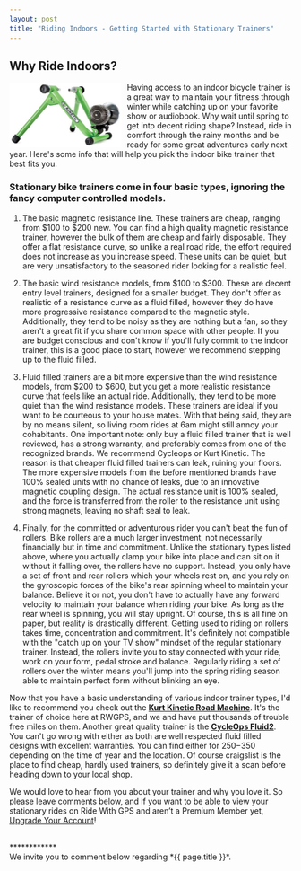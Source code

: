 ```yaml
---
layout: post
title: "Riding Indoors - Getting Started with Stationary Trainers"
---
```

<h2>Why Ride Indoors?</h2>

<img src="/images/kurt_kinetic.jpg" style="width:200px;float:left;margin-right:10px;"/>
Having access to an indoor bicycle trainer is a great way to maintain your fitness through winter while catching up on your favorite show or audiobook.  Why wait until spring to get into decent riding shape?  Instead, ride in comfort through the rainy months and be ready for some great adventures early next year.  Here's some info that will help you pick the indoor bike trainer that best fits you.

<br>

<h3>Stationary bike trainers come in four basic types, ignoring the fancy computer controlled models.</h3>

1. The basic magnetic resistance line.  These trainers are cheap, ranging from $100 to $200 new.  You can find a high quality magnetic resistance trainer, however the bulk of them are cheap and fairly disposable.  They offer a flat resistance curve, so unlike a real road ride, the effort required does not increase as you increase speed.  These units can be quiet, but are very unsatisfactory to the seasoned rider looking for a realistic feel.

2. The basic wind resistance models, from $100 to $300.  These are decent entry level trainers, designed for a smaller budget.  They don't offer as realistic of a resistance curve as a fluid filled, however they do have more progressive resistance compared to the magnetic style.  Additionally, they tend to be noisy as they are nothing but a fan, so they aren't a great fit if you share common space with other people.  If you are budget conscious and don't know if you'll fully commit to the indoor trainer, this is a good place to start, however we recommend stepping up to the fluid filled.

3. Fluid filled trainers are a bit more expensive than the wind resistance models, from $200 to $600, but you get a more realistic resistance curve that feels like an actual ride.  Additionally, they tend to be more quiet than the wind resistance models.  These trainers are ideal if you want to be courteous to your house mates.  With that being said, they are by no means silent, so living room rides at 6am might still annoy your cohabitants.  One important note: only buy a fluid filled trainer that is well reviewed, has a strong warranty, and preferably comes from one of the recognized brands. We recommend Cycleops or Kurt Kinetic.  The reason is that cheaper fluid filled trainers can leak, ruining your floors.  The more expensive models from the before mentioned brands have 100% sealed units with no chance of leaks, due to an innovative magnetic coupling design.  The actual resistance unit is 100% sealed, and the force is transferred from the roller to the resistance unit using strong magnets, leaving no shaft seal to leak.

4. Finally, for the committed or adventurous rider you can't beat the fun of rollers.  Bike rollers are a much larger investment, not necessarily financially but in time and commitment.  Unlike the stationary types listed above, where you actually clamp your bike into place and can sit on it without it falling over, the rollers have no support.  Instead, you only have a set of front and rear rollers which your wheels rest on, and you rely on the gyroscopic forces of the bike's rear spinning wheel to maintain your balance.  Believe it or not, you don't have to actually have any forward velocity to maintain your balance when riding your bike.  As long as the rear wheel is spinning, you will stay upright.  Of course, this is all fine on paper, but reality is drastically different.  Getting used to riding on rollers takes time, concentration and commitment.  It's definitely not compatible with the "catch up on your TV show" mindset of the regular stationary trainer.  Instead, the rollers invite you to stay connected with your ride, work on your form, pedal stroke and balance.  Regularly riding a set of rollers over the winter means you'll jump into the spring riding season able to maintain perfect form without blinking an eye.

Now that you have a basic understanding of various indoor trainer types, I'd like to recommend you check out the <a href="http://www.kurtkinetic.com/road-machine-p-198-l-en.html"><strong>Kurt Kinetic Road Machine</strong></a>.  It's the trainer of choice here at RWGPS, and we and have put thousands of trouble free miles on them.  Another great quality trainer is the <a href="http://www.cycleops.com/products/trainers.html?page=shop.product_details&category_id=3&flypage=flypage_images.tpl&product_id=168"><strong>CycleOps Fluid2</strong></a>.  You can't go wrong with either as both are well respected fluid filled designs with excellent warranties.  You can find either for $250-$350 depending on the time of year and the location.  Of course craigslist is the place to find cheap, hardly used trainers, so definitely give it a scan before heading down to your local shop.

We would love to hear from you about your trainer and why you love it. So please leave comments below, and if you want to be able to view your stationary rides on Ride With GPS and aren’t a Premium Member yet, <a href="https://ridewithgps.com/choose_account?utm_source=trainerpost&utm_medium=blog&utm_campaign=trainerpost">Upgrade Your Account</a>!

<br>
************
<br>
We invite you to comment below regarding *{{ page.title }}*.
